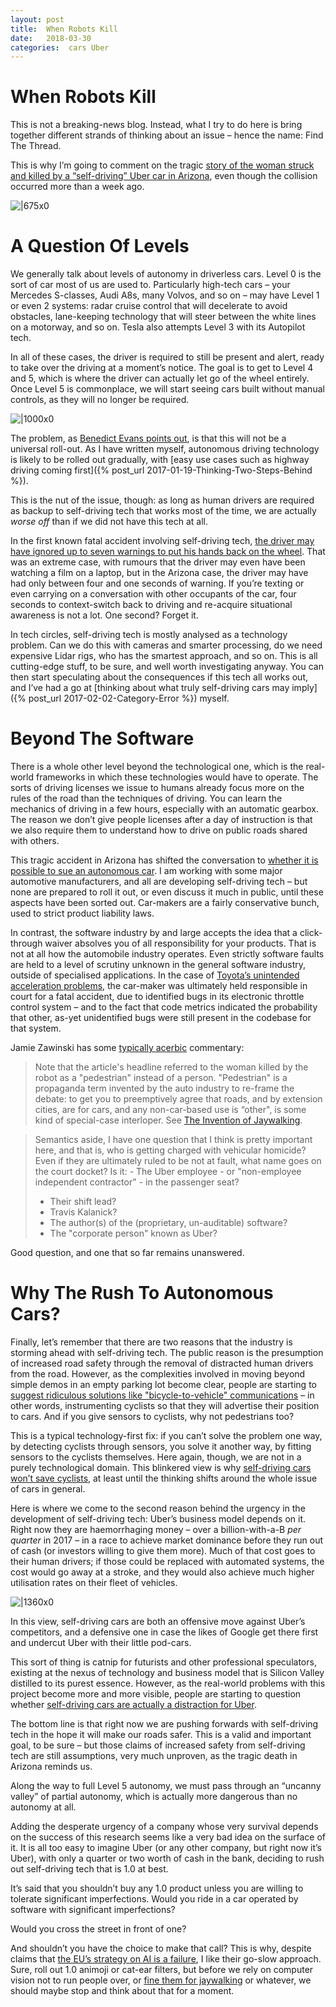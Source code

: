 ```yaml
---
layout: post
title:  When Robots Kill 
date:   2018-03-30 
categories:  cars Uber 
---
```


# When Robots Kill


This is not a breaking-news blog. Instead, what I try to do here is bring together different strands of thinking about an issue – hence the name: Find The Thread.

This is why I’m going to comment on the tragic [story of the woman struck and killed by a “self-driving” Uber car in Arizona](https://www.nytimes.com/2018/03/19/technology/uber-driverless-fatality.html), even though the collision occurred more than a week ago.

![|675x0](/images/101121.jpg)

# A Question Of Levels

We generally talk about levels of autonomy in driverless cars. Level 0 is the sort of car most of us are used to. Particularly high-tech cars – your Mercedes S-classes, Audi A8s, many Volvos, and so on – may have Level 1 or even 2 systems: radar cruise control that will decelerate to avoid obstacles, lane-keeping technology that will steer between the white lines on a motorway, and so on. Tesla also attempts Level 3 with its Autopilot tech.

In all of these cases, the driver is required to still be present and alert, ready to take over the driving at a moment’s notice. The goal is to get to Level 4 and 5, which is where the driver can actually let go of the wheel entirely. Once Level 5 is commonplace, we will start seeing cars built without manual controls, as they will no longer be required.

![|1000x0](/images/IMG_0274.JPG)

The problem, as [Benedict Evans points out](https://www.ben-evans.com/benedictevans/2018/3/26/steps-to-autonomy), is that this will not be a universal roll-out. As I have written myself, autonomous driving technology is likely to be rolled out gradually, with [easy use cases such as highway driving coming first]({% post_url 2017-01-19-Thinking-Two-Steps-Behind %}).

This is the nut of the issue, though: as long as human drivers are required as backup to self-driving tech that works most of the time, we are actually *worse off* than if we did not have this tech at all.

In the first known fatal accident involving self-driving tech, [the driver may have ignored up to seven warnings to put his hands back on the wheel](https://www.washingtonpost.com/news/the-switch/wp/2017/06/20/the-driver-who-died-in-a-tesla-crash-using-autopilot-ignored-7-safety-warnings/). That was an extreme case, with rumours that the driver may even have been watching a film on a laptop, but in the Arizona case, the driver may have had only between four and one seconds of warning. If you’re texting or even carrying on a conversation with other occupants of the car, four seconds to context-switch back to driving and re-acquire situational awareness is not a lot. One second? Forget it.

In tech circles, self-driving tech is mostly analysed as a technology problem. Can we do this with cameras and smarter processing, do we need expensive Lidar rigs, who has the smartest approach, and so on. This is all cutting-edge stuff, to be sure, and well worth investigating anyway. You can then start speculating about the consequences if this tech all works out, and I’ve had a go at [thinking about what truly self-driving cars may imply]({% post_url 2017-02-02-Category-Error %}) myself.

# Beyond The Software

There is a whole other level beyond the technological one, which is the real-world frameworks in which these technologies would have to operate. The sorts of driving licenses we issue to humans already focus more on the rules of the road than the techniques of driving. You can learn the mechanics of driving in a few hours, especially with an automatic gearbox. The reason we don’t give people licenses after a day of instruction is that we also require them to understand how to drive on public roads shared with others.

This tragic accident in Arizona has shifted the conversation to [whether it is possible to sue an autonomous car](https://www.theatlantic.com/technology/archive/2018/03/can-you-sue-a-robocar/556007/). I am working with some major automotive manufacturers, and all are developing self-driving tech – but none are prepared to roll it out, or even discuss it much in public, until these aspects have been sorted out. Car-makers are a fairly conservative bunch, used to strict product liability laws. 

In contrast, the software industry by and large accepts the idea that a click-through waiver absolves you of all responsibility for your products. That is not at all how the automobile industry operates. Even strictly software faults are held to a level of scrutiny unknown in the general software industry, outside of specialised applications. In the case of [Toyota’s unintended acceleration problems](https://www.edn.com/design/automotive/4423428/Toyota-s-killer-firmware--Bad-design-and-its-consequences), the car-maker was ultimately held responsible in court for a fatal accident, due to identified bugs in its electronic throttle control system – and to the fact that code metrics indicated the probability that other, as-yet unidentified bugs were still present in the codebase for that system.

Jamie Zawinski has some [typically acerbic](https://www.jwz.org/blog/2018/03/self-driving-uber-car-kills-arizona-woman/) commentary:

> Note that the article's headline referred to the woman killed by the robot as a "pedestrian" instead of a person. "Pedestrian" is a propaganda term invented by the auto industry to re-frame the debate: to get you to preemptively agree that roads, and by extension cities, are for cars, and any non-car-based use is “other", is some kind of special-case interloper. See [The Invention of Jaywalking](https://www.jwz.org/blog/2012/04/a-conspiracy-of-the-auto-industry-you-say-why-thats-just-crazy-talk/).

> Semantics aside, I have one question that I think is pretty important here, and that is, who is getting charged with vehicular homicide? Even if they are ultimately ruled to be not at fault, what name goes on the court docket? Is it:
> - The Uber employee - or "non-employee independent contractor" - in the passenger seat?
> - Their shift lead?
> - Travis Kalanick?
> - The author(s) of the (proprietary, un-auditable) software?
> - The "corporate person" known as Uber?

Good question, and one that so far remains unanswered.

# Why The Rush To Autonomous Cars?

Finally, let’s remember that there are two reasons that the industry is storming ahead with self-driving tech. The public reason is the presumption of increased road safety through the removal of distracted human drivers from the road. However, as the complexities involved in moving beyond simple demos in an empty parking lot become clear, people are starting to [suggest ridiculous solutions like "bicycle-to-vehicle" communications](https://slate.com/technology/2018/02/self-driving-cars-struggle-to-detect-cyclists-bicycle-to-vehicle-communications-arent-the-answer.html) – in other words, instrumenting cyclists so that they will advertise their position to cars. And if you give sensors to cyclists, why not pedestrians too?

This is a typical technology-first fix: if you can’t solve the problem one way, by detecting cyclists through sensors, you solve it another way, by fitting sensors to the cyclists themselves. Here again, though, we are not in a purely technological domain. This blinkered view is why [self-driving cars won’t save cyclists](https://www.outsideonline.com/2292906/self-driving-cars-wont-save-cyclists), at least until the thinking shifts around the whole issue of cars in general.

Here is where we come to the second reason behind the urgency in the development of self-driving tech: Uber’s business model depends on it. Right now they are haemorrhaging money – over a billion-with-a-B *per quarter* in 2017 – in a race to achieve market dominance before they run out of cash (or investors willing to give them more). Much of that cost goes to their human drivers; if those could be replaced with automated systems, the cost would go away at a stroke, and they would also achieve much higher utilisation rates on their fleet of vehicles.

![|1360x0](/images/iu.jpg)

In this view, self-driving cars are both an offensive move against Uber’s competitors, and a defensive one in case the likes of Google get there first and undercut Uber with their little pod-cars.

This sort of thing is catnip for futurists and other professional speculators, existing at the nexus of technology and business model that is Silicon Valley distilled to its purest essence. However, as the real-world problems with this project become more and more visible, people are starting to question whether [self-driving cars are actually a distraction for Uber](https://arstechnica.com/cars/2018/03/ubers-self-driving-car-project-is-struggling-the-company-should-sell-it/).

The bottom line is that right now we are pushing forwards with self-driving tech in the hope it will make our roads safer. This is a valid and important goal, to be sure – but those claims of increased safety from self-driving tech are still assumptions, very much unproven, as the tragic death in Arizona reminds us.

Along the way to full Level 5 autonomy, we must pass through an “uncanny valley” of partial autonomy, which is actually more dangerous than no autonomy at all.

Adding the desperate urgency of a company whose very survival depends on the success of this research seems like a very bad idea on the surface of it. It is all too easy to imagine Uber (or any other company, but right now it’s Uber), with only a quarter or two worth of cash in the bank, deciding to rush out self-driving tech that is 1.0 at best.

It’s said that you shouldn’t buy any 1.0 product unless you are willing to tolerate significant imperfections. Would you ride in a car operated by software with significant imperfections?

Would you cross the street in front of one?

And shouldn’t you have the choice to make that call? This is why, despite claims that [the EU’s strategy on AI is a failure](https://www.politico.eu/article/opinion-europes-ai-delusion/), I like their go-slow approach. Sure, roll out 1.0 animoji or cat-ear filters, but before we rely on computer vision not to run people over, or [fine them for jaywalking](http://www.newsweek.com/jaywalking-china-facial-recognition-surveillance-will-soon-fine-citizens-text-861401) or whatever, we should maybe stop and think about that for a moment.

